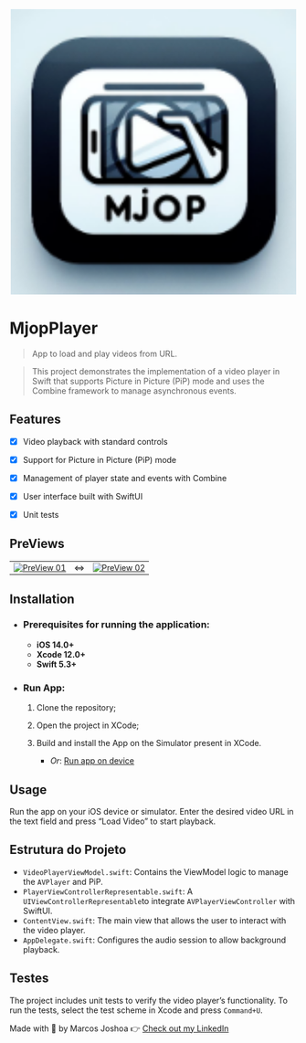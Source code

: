<p align="center">
<a href="https://github.com/Joshoa/MjopPlayer/blob/main/media/mjopplayer_tag.png"><img src="https://github.com/Joshoa/MjopPlayer/blob/main/media/mjopplayer_tag.png?raw=true" style="width: 500px; max-width: 100%; height: auto" title="MjopPlayer" alt="MjopPlayer" /></a>
</p>

# MjopPlayer
> App to load and play videos from URL.

> This project demonstrates the implementation of a video player in Swift that supports Picture in Picture (PiP) mode and uses the Combine framework to manage asynchronous events.

## Features

- [x] Video playback with standard controls
- [x] Support for Picture in Picture (PiP) mode
- [x] Management of player state and events with Combine
- [x] User interface built with SwiftUI
- [x] Unit tests



## PreViews

<table align="center">
  <tr>
  <td><a href="https://github.com/Joshoa/MjopPlayer/blob/main/media/preview_01.gif"><img src="https://github.com/Joshoa/MjopPlayer/blob/main/media/preview_01.gif?raw=true" style="width: 500px; max-width: 100%; height: auto" title="PreView 01" alt="PreView 01" /></a></td>
  <td> <=> </td>
  <td><a href="https://github.com/Joshoa/MjopPlayer/blob/main/media/preview_02.gif"><img src="https://github.com/Joshoa/MjopPlayer/blob/main/media/preview_02.gif?raw=true" style="width: 500px; max-width: 100%; height: auto" title="PreView 02" alt="PreView 02" /></a></td>
  </tr>
</table>

## Installation

- ### Prerequisites for running the application:

    * **iOS 14.0+**
    * **Xcode 12.0+**
    * **Swift 5.3+**

- ### Run App:
    1. Clone the repository;
    2. Open the project in XCode;
    3. Build and install the App on the Simulator present in XCode.

        *  *Or*: [Run app on device](https://developer.apple.com/documentation/xcode/running_your_app_in_the_simulator_or_on_a_device)

## Usage

Run the app on your iOS device or simulator. Enter the desired video URL in the text field and press “Load Video” to start playback.

## Estrutura do Projeto

- `VideoPlayerViewModel.swift`: Contains the ViewModel logic to manage the `AVPlayer` and PiP.
- `PlayerViewControllerRepresentable.swift`: A `UIViewControllerRepresentable`to integrate `AVPlayerViewController` with SwiftUI.
- `ContentView.swift`: The main view that allows the user to interact with the video player.
- `AppDelegate.swift`: Configures the audio session to allow background playback.

## Testes

The project includes unit tests to verify the video player’s functionality. To run the tests, select the test scheme in Xcode and press `Command+U`.

Made with 🖤 by Marcos Joshoa 👉 [Check out my LinkedIn](https://www.linkedin.com/in/mrmjop/)